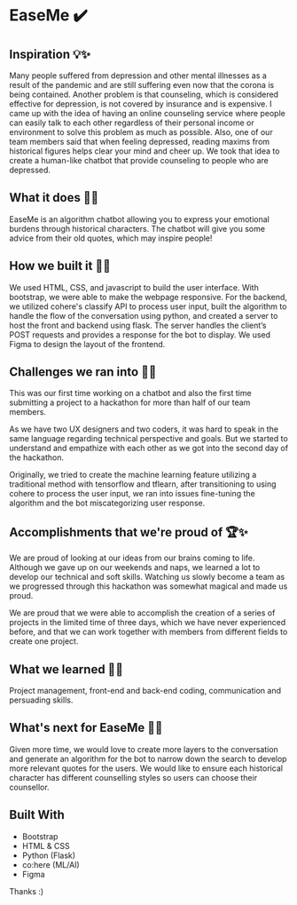 # EaseMe ✔️

## Inspiration 💡✨
Many people suffered from depression and other mental illnesses as a result of the pandemic and are still suffering even now that the corona is being contained. Another problem is that counseling, which is considered effective for depression, is not covered by insurance and is expensive. I came up with the idea of having an online counseling service where people can easily talk to each other regardless of their personal income or environment to solve this problem as much as possible. Also, one of our team members said that when feeling depressed, reading maxims from historical figures helps clear your mind and cheer up. We took that idea to create a human-like chatbot that provide counseling to people who are depressed.

## What it does 💪✨
EaseMe is an algorithm chatbot allowing you to express your emotional burdens through historical characters. The chatbot will give you some advice from their old quotes, which may inspire people!

## How we built it 🧱✨
We used HTML, CSS, and javascript to build the user interface. With bootstrap, we were able to make the webpage responsive. For the backend, we utilized cohere's classify API to process user input, built the algorithm to handle the flow of the conversation using python, and created a server to host the front and backend using flask. The server handles the client’s POST requests and provides a response for the bot to display. We used Figma to design the layout of the frontend.

## Challenges we ran into 🧗✨
This was our first time working on a chatbot and also the first time submitting a project to a hackathon for more than half of our team members.

As we have two UX designers and two coders, it was hard to speak in the same language regarding technical perspective and goals. But we started to understand and empathize with each other as we got into the second day of the hackathon.

Originally, we tried to create the machine learning feature utilizing a traditional method with tensorflow and tflearn, after transitioning to using cohere to process the user input, we ran into issues fine-tuning the algorithm and the bot miscategorizing user response.

## Accomplishments that we're proud of 🏆✨
We are proud of looking at our ideas from our brains coming to life. Although we gave up on our weekends and naps, we learned a lot to develop our technical and soft skills. Watching us slowly become a team as we progressed through this hackathon was somewhat magical and made us proud.

We are proud that we were able to accomplish the creation of a series of projects in the limited time of three days, which we have never experienced before, and that we can work together with members from different fields to create one project.

## What we learned 🏫✨
Project management, front-end and back-end coding, communication and persuading skills.

## What's next for EaseMe 🔮✨
Given more time, we would love to create more layers to the conversation and generate an algorithm for the bot to narrow down the search to develop more relevant quotes for the users. We would like to ensure each historical character has different counselling styles so users can choose their counsellor.

## Built With
- Bootstrap
- HTML & CSS
- Python (Flask)
- co:here (ML/AI)
- Figma




Thanks :)
